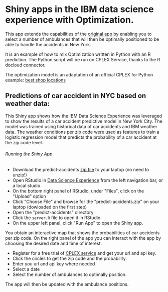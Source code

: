 # Shiny apps in the IBM data science experience with Optimization.

This app extends the capabilities of the [original app](https://github.com/IBMDataScience/dsx-shiny-apps) by enabling you to select a number of ambulances that will then be optimally positioned to be able to handle the accidents in New York.

It is an example of how to mix Optimization written in Python with an R prediction.
The Python script will be run on CPLEX Service, thanks to the R docloud connector.

The optimization model is an adaptation of an official CPLEX for Python example: [best shop locations](https://github.com/IBMDecisionOptimization/docplex-examples/blob/master/examples/mp/jupyter/chicago_coffee_shops.ipynb)

## Predictions of car accident in NYC based on weather data:

This Shiny app shows how the IBM Data Science Experience was leveraged to show the results of a car accident predictive model in New York City. The model was trained using historical data of car accidents and IBM weather data. The weather conditions per zip code were used as features to train a logistic regression model that predicts the probability of a car accident at the zip code level. 

###### Running the Shiny App
- Download the predict-accidents [zip file](https://github.com/IBMDecisionOptimization/DOcplexcloud-R-predict-accidents-sample/archive/master.zip) to your laptop (no need to unzip!)
- Open RStudio in [Data Science Experience](http://datascience.ibm.com/) from the left navigation bar, or a local studio
- On the bottom right panel of RStudio, under "Files", click on the "Upload" option
- Click "Choose File" and browse for the "predict-accidents.zip" on your laptop (dowloaded on the first step)
- Open the "predict-accidents" directory
- Click the `server.R` file to open it in RStudio
- On the upper left panel, click "Run App" to open the Shiny app.

You obtain an interactive map that shows the probabilities of car accidents per zip code. On the right panel of the app you can interact with the app by choosing the desired date and time of interest. 

- Register for a free trial of [CPLEX service](https://dropsolve-oaas.docloud.ibmcloud.com/software/analytics/docloud) and get your url and api key.
- Click the circles to get the zip code and the probability.
- Enter you url and api key where needed
- Select a date
- Select the number of ambulances to optimally position.

The app will then be updated with the ambulance positions.
